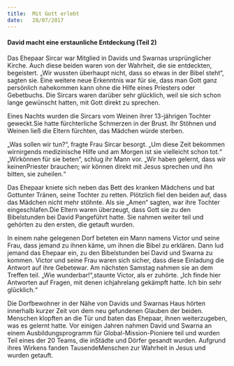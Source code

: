 ```yaml
---
title:  Mit Gott erlebt
date:   28/07/2017
---
```


#### David macht eine erstaunliche Entdeckung (Teil 2)

Das Ehepaar Sircar war Mitglied in Davids und Swarnas ursprünglicher Kirche. Auch diese beiden waren von der Wahrheit, die sie entdeckten, begeistert. „Wir wussten überhaupt nicht, dass so etwas in der Bibel steht“, sagten sie. Eine weitere neue Erkenntnis war für sie, dass man Gott ganz persönlich nahekommen kann ohne die Hilfe eines Priesters oder Gebetbuchs. Die Sircars waren darüber sehr glücklich, weil sie sich schon lange gewünscht hatten, mit Gott direkt zu sprechen.

Eines Nachts wurden die Sircars vom Weinen ihrer 13-jährigen Tochter geweckt.Sie hatte fürchterliche Schmerzen in der Brust. Ihr Stöhnen und Weinen ließ die Eltern fürchten, das Mädchen würde sterben.

„Was sollen wir tun?“, fragte Frau Sircar besorgt. „Um diese Zeit bekommen wirnirgends medizinische Hilfe und am Morgen ist sie vielleicht schon tot.“ „Wirkönnen für sie beten“, schlug ihr Mann vor. „Wir haben gelernt, dass wir keinenPriester brauchen; wir können direkt mit Jesus sprechen und ihn bitten, sie zuheilen.“

Das Ehepaar kniete sich neben das Bett des kranken Mädchens und bat Gottunter Tränen, seine Tochter zu retten. Plötzlich fiel den beiden auf, dass das Mädchen nicht mehr stöhnte. Als sie „Amen“ sagten, war ihre Tochter eingeschlafen.Die Eltern waren überzeugt, dass Gott sie zu den Bibelstunden bei David Pangeführt hatte. Sie nahmen weiter teil und gehörten zu den ersten, die getauft wurden.

In einem nahe gelegenen Dorf beteten ein Mann namens Victor und seine Frau, dass jemand zu ihnen käme, um ihnen die Bibel zu erklären. Dann lud jemand das Ehepaar ein, zu den Bibelstunden bei David und Swarna zu kommen. Victor und seine Frau waren sich sicher, dass diese Einladung die Antwort auf ihre Gebetewar. Am nächsten Samstag nahmen sie an dem Treffen teil. „Wie wunderbar!“,staunte Victor, als er zuhörte. „Ich finde hier Antworten auf Fragen, mit denen ichjahrelang gekämpft hatte. Ich bin sehr glücklich.“

Die Dorfbewohner in der Nähe von Davids und Swarnas Haus hörten innerhalb kurzer Zeit von dem neu gefundenen Glauben der beiden. Menschen klopften an die Tür und baten das Ehepaar, ihnen weiterzugeben, was es gelernt hatte. Vor einigen Jahren nahmen David und Swarna an einem Ausbildungsprogramm für Global-Mission-Pioniere teil und wurden Teil eines der 20 Teams, die inStädte und Dörfer gesandt wurden. Aufgrund ihres Wirkens fanden TausendeMenschen zur Wahrheit in Jesus und wurden getauft.